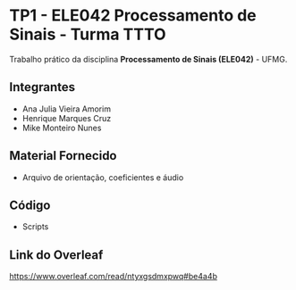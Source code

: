 # TP1 - ELE042 Processamento de Sinais - Turma TTTO

Trabalho prático da disciplina **Processamento de Sinais (ELE042)** - UFMG.

## Integrantes
- Ana Julia Vieira Amorim
- Henrique Marques Cruz
- Mike Monteiro Nunes

## Material Fornecido
- Arquivo de orientação, coeficientes e áudio

## Código
- Scripts

## Link do Overleaf
https://www.overleaf.com/read/ntyxgsdmxpwq#be4a4b
